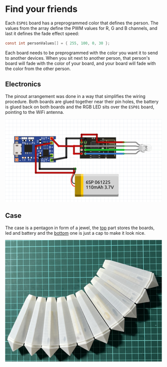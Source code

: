 # Find your friends

Each `ESP01` board has a preprogrammed color that defines the person. The values from the array define the PWM values for R, G and B channels, and last it defines the fade effect speed:

```c
const int personValues[] = { 255, 100, 0, 30 };
```

Each board needs to be preprogrammed with the color you want it to send to another devices. When you sit next to another person, that person's board will fade with the color of your board, and your board will fade with the color from the other person.

## Electronics

The pinout arrangement was done in a way that simplifies the wiring procedure. Both boards are glued together near their pin holes, the battery is glued back on both boards and the RGB LED sits over the `ESP01` board, pointing to the WiFi antenna.

![Board schematic](schematic.png)

## Case

The case is a pentagon in form of a jewel, the [top](pendant-top.stl) part stores the boards, led and battery and the [bottom](pendant-bottom.stl) one is just a cap to make it look nice.

![Pendants](pendants.jpg)
